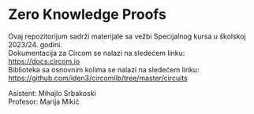 # Zero Knowledge Proofs
Ovaj repozitorijum sadrži materijale sa vežbi Specijalnog kursa u školskoj 2023/24. godini. <br />
Dokumentacija za Circom se nalazi na sledećem linku: https://docs.circom.io <br />
Biblioteka sa osnovnim kolima se nalazi na sledećem linku: https://github.com/iden3/circomlib/tree/master/circuits

Asistent: Mihajlo Srbakoski <br />
Profesor: Marija Mikić

